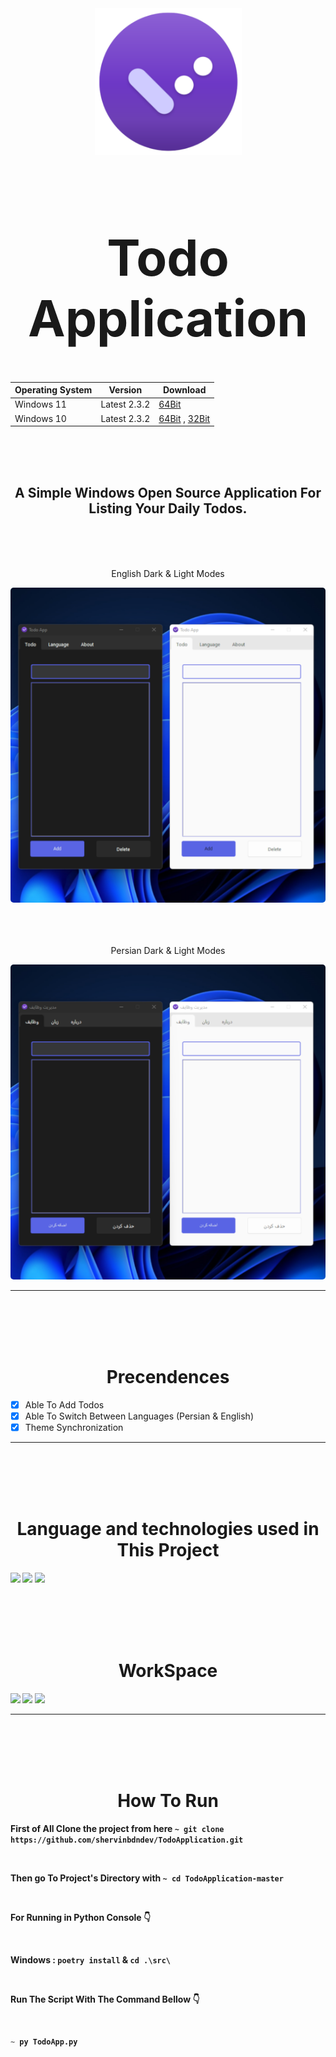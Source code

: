 <div align="center">
  <a href="https://github.com/shervinbdndev/TodoApplication">
    <img src="https://github.com/shervinbdndev/TodoApplication/blob/master/src/images/logo.png" alt="Logo" width="235">
  </a>
  <h1 align='center' style="font-size:5rem"><b>Todo Application</b></h1>

Operating System  |  Version  |  Download
------------- | ------------- | -------------
Windows 11  | Latest 2.3.2 | [64Bit](https://codeload.github.com/shervinbdndev/TodoApplication/zip/refs/heads/64-bit)
Windows 10  | Latest 2.3.2 | [64Bit](https://codeload.github.com/shervinbdndev/TodoApplication/zip/refs/heads/64-bit) , [32Bit](https://codeload.github.com/shervinbdndev/TodoApplication/zip/refs/heads/32-bit)

</div>
<br><br><br>
<h2 align='center'>
    A Simple Windows Open Source Application For Listing Your Daily Todos.
</h2>

<br><br><br>
<div align='center'>
    <p>English Dark & Light Modes</p>
    <img style='border-radius:5px' src="https://github.com/shervinbdndev/TodoApplication/blob/master/view/dle.jpg"></img>
    <br>
    <br><br><br>
    <p>Persian Dark & Light Modes</p>
    <img style='border-radius:5px' src="https://github.com/shervinbdndev/TodoApplication/blob/master/view/dlp.jpg"></img>
</div>
<hr>

<br><br><br><br>

<h1 align='center'><b>Precendences</b></h1>

- [x] Able To Add Todos
- [x] Able To Switch Between Languages (Persian & English)
- [x] Theme Synchronization

<hr>
<br><br><br><br>
<h1 align='center'><b>Language and technologies used in This Project</h1>
<img src="https://img.shields.io/badge/Python-14354C?style=for-the-badge&logo=python&logoColor=white"></img>
<img src="https://img.shields.io/badge/Visual_Studio_Code-0078D4?style=for-the-badge&logo=visual%20studio%20code&logoColor=white"></img>
<img src="https://img.shields.io/badge/GitHub-100000?style=for-the-badge&logo=github&logoColor=white"></img>


<br><br><br><br>
<h1 align='center'><b>WorkSpace</h1>
<img src="https://img.shields.io/badge/Intel-Core_i5_10700K-0071C5?style=for-the-badge&logo=intel&logoColor=white"></img>
<img src="https://img.shields.io/badge/NVIDIA-RTX2060 OC-76B900?style=for-the-badge&logo=nvidia&logoColor=white"></img>
<img src="https://img.shields.io/badge/Windows-0078D6?style=for-the-badge&logo=windows&logoColor=white"></img>
<hr>


<br><br><br><br>

<h1 align='center'><b>How To Run</b></h1>

First of All Clone the project from here  ``~ git clone https://github.com/shervinbdndev/TodoApplication.git``

<br>

Then go To Project's Directory with  ``~ cd TodoApplication-master``

<br>

For Running in Python Console 👇

<br>

Windows : `` poetry install `` & `` cd .\src\ ``

<br>

Run The Script With The Command Bellow 👇

<br>

```py
~ py TodoApp.py
```